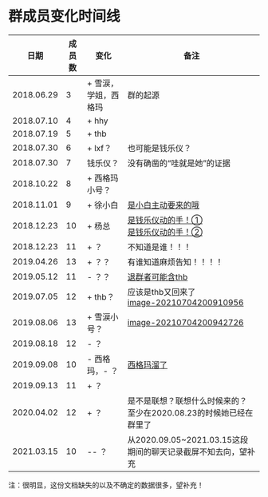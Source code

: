 # 群成员变化时间线

| 日期       | 成员数 | 变化                 | 备注                                                         |
| ---------- | ------ | -------------------- | ------------------------------------------------------------ |
| 2018.06.29 | 3      | + 雪涙，学姐，西格玛 | 群的起源                                                     |
| 2018.07.10 | 4      | + hhy                |                                                              |
| 2018.07.19 | 5      | + thb                |                                                              |
| 2018.07.30 | 6      | + lxf？              | 也可能是钱乐仪？                                             |
| 2018.07.30 | 7      | 钱乐仪？             | 没有确凿的“哇就是她”的证据                                   |
| 2018.10.22 | 8      | + 西格玛小号？       |                                                              |
| 2018.11.01 | 9      | + 徐小白             | [是小白主动要来的哦](群成员变化时间线_pics/image-20210704195849128.png) |
| 2018.12.23 | 10     | + 杨总               | [是钱乐仪动的手！①](群成员变化时间线_pics/image-20210704200123511.png)<br>[是钱乐仪动的手！②](群成员变化时间线_pics/image-20210704200151179.png) |
| 2018.12.23 | 11     | + ？                 | 不知道是谁！！！                                             |
| 2019.04.26 | 13     | + ？？               | 有谁知道麻烦告知！！！！                                     |
| 2019.05.12 | 11     | - ？？               | [退群者可能含thb](群成员变化时间线_pics/image-20210704200757875.png) |
| 2019.07.05 | 12     | + thb？              | 应该是thb又回来了<br>[image-20210704200910956](群成员变化时间线_pics/image-20210704200910956.png) |
| 2019.08.06 | 13     | + 雪涙小号？         | [image-20210704200942726](群成员变化时间线_pics/image-20210704200942726.png) |
| 2019.08.18 | 12     | - ？                 |                                                              |
| 2019.09.08 | 10     | - 西格玛，- ？       | [西格玛溜了](群成员变化时间线_pics/image-20210704201159687.png) |
| 2019.09.13 | 11     | + ？                 |                                                              |
| 2020.04.02 | 12     | + ？                 | 是不是联想？联想什么时候来的？<br>至少在2020.08.23的时候她已经在群里了 |
| 2021.03.15 | 10     | -- ？                | 从2020.09.05~2021.03.15这段期间的聊天记录截屏不知去向，望补充 |

注：很明显，这份文档缺失的以及不确定的数据很多，望补充！